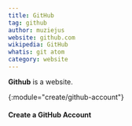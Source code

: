 ```yaml
---
title: GitHub
tag: github
author: muziejus
website: github.com
wikipedia: GitHub
whatis: git atom
category: website
---
```


**Github** is a website.

{:module="create/github-account"}
#### Create a GitHub Account
